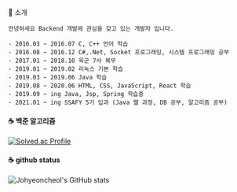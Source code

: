👋 소개
```
안녕하세요 Backend 개발에 관심을 갖고 있는 개발자 입니다.

- 2016.03 ~ 2016.07 C, C++ 언어 학습
- 2016.08 ~ 2016.12 C#,.Net, Socket 프로그래밍, 시스템 프로그래밍 공부
- 2017.01 ~ 2018.10 육군 7사 복무
- 2019.01 ~ 2019.02 리눅스 기본 학습
- 2019.03 ~ 2019.06 Java 학습
- 2019.08 ~ 2020.06 HTML, CSS, JavaScript, React 학습
- 2019.09 ~ ing Java, Jsp, Spring 학습중 
- 2021.01 ~ ing SSAFY 5기 입과 (Java 웹 과정, DB 공부, 알고리즘 공부)
```

#### ☕ 백준 알고리즘 
[![Solved.ac Profile](http://mazassumnida.wtf/api/v2/generate_badge?boj=qweas46)](https://solved.ac/qweas46/)

#### ☕ github status
![Johyeoncheol's GitHub stats](https://github-readme-stats.vercel.app/api?username=johyeoncheol&show_icons=true&theme=radical)
